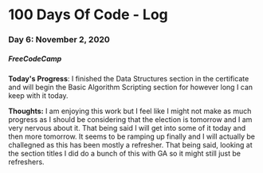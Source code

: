 # 100 Days Of Code - Log
### Day 6: November 2, 2020
##### FreeCodeCamp 

**Today's Progress**: I finished the Data Structures section in the certificate and will begin the Basic Algorithm Scripting section for however long I can keep with it today. 

**Thoughts:** I am enjoying this work but I feel like I might not make as much progress as I should be considering that the election is tomorrow and I am very nervous about it. That being said I will get into some of it today and then more tomorrow. It seems to be ramping up finally and I will actually be challegned as this has been mostly a refresher. That being said, looking at the section titles I did do a bunch of this with GA so it might still just be refreshers.  